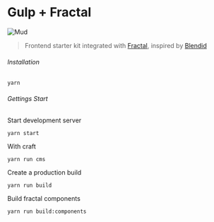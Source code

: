# Gulp + Fractal

![Mud](http://ournameismud.co.uk/css/images/maps-icon.png)

> Frontend starter kit integrated with [Fractal](http://fractal.build/), inspired by [Blendid](https://github.com/vigetlabs/blendid)

###### Installation

`yarn`

###### Gettings Start

Start development server

`yarn start`

With craft

`yarn run cms`

Create a production build

`yarn run build`

Build fractal components

`yarn run build:components`
